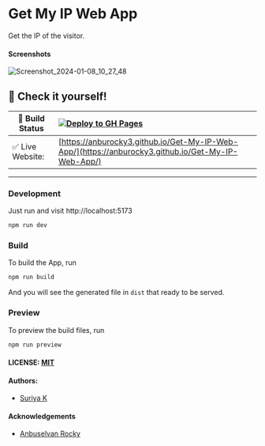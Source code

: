 # Get My IP Web App

Get the IP of the visitor.



#### Screenshots

![Screenshot_2024-01-08_10_27_48](https://github.com/anburocky3/Get-My-IP-Web-App/assets/53015384/d50d6964-495c-4add-9117-4baaed10374c)


## 🎉 Check it yourself!

| 🚧 Build Status  | [![Deploy to GH Pages](https://github.com/anburocky3/Get-My-IP-Web-App/actions/workflows/deploy.yml/badge.svg)](https://github.com/anburocky3/Get-My-IP-Web-App/actions/workflows/deploy.yml) |
| ---------------- | :-------------------------------------------------------------------------------------------------------------------------------------------------------------------------------------------- |
| ✅ Live Website: | [https://anburocky3.github.io/Get-My-IP-Web-App/](https://anburocky3.github.io/Get-My-IP-Web-App/)                                                                                            |

---

### Development

Just run and visit http://localhost:5173

```bash
npm run dev
```

### Build

To build the App, run

```bash
npm run build
```

And you will see the generated file in `dist` that ready to be served.

### Preview

To preview the build files, run

```bash 
npm run preview
```

#### LICENSE: [MIT](./LICENSE)

#### Authors:

- [Suriya K](https://github.com/SuriyaMassMsd)

#### Acknowledgements

- [Anbuselvan Rocky](https://fb.me/anburocky3)

